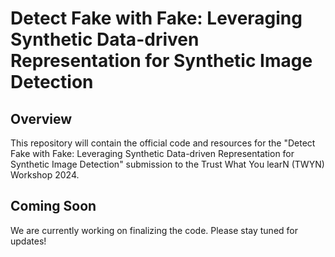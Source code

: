 # Detect Fake with Fake: Leveraging Synthetic Data-driven Representation for Synthetic Image Detection

## Overview

This repository will contain the official code and resources for the "Detect Fake with Fake: Leveraging Synthetic Data-driven Representation for Synthetic Image Detection" submission to the Trust What You learN (TWYN) Workshop 2024.

## Coming Soon

We are currently working on finalizing the code. Please stay tuned for updates!
